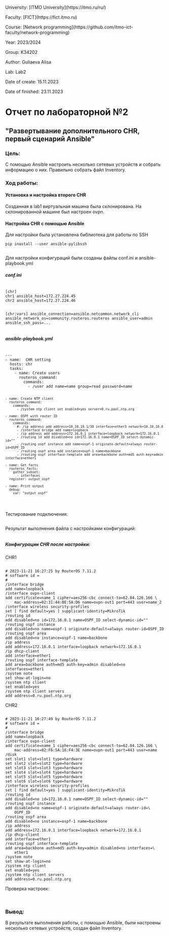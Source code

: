 <p>University: [ITMO University](https://itmo.ru/ru/)</p>
<p>Faculty: [FICT](https://fict.itmo.ru)</p>
<p>Course: [Network programming](https://github.com/itmo-ict-faculty/network-programming)</p>
<p>Year: 2023/2024 </p>
<p>Group: K34202</p>
<p>Author: Guliaeva Alisa</p>
<p>Lab: Lab2 </p>
<p>Date of create: 15.11.2023 </p>
<p>Date of finished: 23.11.2023</p>
<h1>Отчет по лабораторной №2</h1>
<h2>"Развертывание дополнительного CHR, первый сценарий Ansible"</h2>

<h3>Цель:</h3>
<p> С помощью Ansible настроить несколько сетевых устройств и собрать информацию о них. Правильно собрать файл Inventory.</p>

<h3>Ход работы:</h3>

<h4>Установка и настройка второго CHR</h4>

<p>Созданная в lab1 виртуальная машина была склонирована. На склонированной машине был настроен ovpn.</p>

<h4>Настройка CHR с помощью Ansible</h4>
<p>Для настройки была установлена библиотека для работы по SSH</p>
<pre><code>pip inastall --user ansible-pylibssh</code></pre>
<img src='1.png' alt=''>
<p>Для настройки конфигураций были созданы файлы conf.ini и ansible-playbook.yml</p>
<h5>conf.ini</h5>
<pre><code>
[chr]
chr1 ansible_host=172.27.224.45
chr2 ansible_host=172.27.224.46

[chr:vars]
ansible_connection=ansible.netcommon.network_cli
ansible_network_os=community.routeros.routeros
ansible_user=admin
ansible_ssh_pass=...
</code></pre>

<h5>ansible-playbook.yml</h5>
<pre><code>
---
- name:  CHR setting
  hosts: chr
  tasks:
    - name: Create users
      routeros_command:
        commands:
          - /user add name=name group=read password=name

    - name: Create NTP client
      routeros_command:
        commands:
          - /system ntp client set enabled=yes server=0.ru.pool.ntp.org

    - name: OSPF with router ID
      routeros_command:
        commands:
          #- /ip address add address=10.10.10.1/30 interface=ether3 network=10.10.10.0
          - /interface bridge add name=loopback
          - /ip address add address=172.16.0.1 interface=loopback network=172.16.0.1
          - /routing id add disabled=no id=172.16.0.1 name=OSPF_ID select-dynamic-id=""
          - /routing ospf instance add name=ospf-1 originate-default=always router-id=OSPF_ID
          - /routing ospf area add instance=ospf-1 name=backbone
          - /routing ospf interface-template add area=backbone auth=md5 auth-key=admin interface=ether1

    - name: Get facts
      routeros_facts:
        gather_subset:
          - interfaces
      register: output_ospf

    - name: Print output
      debug:
        var: "output_ospf"

</pre></code>
<p> Тестирование подключения: </p>
<img src='2.png' alt=''>
<p>Результат выполнения файла с настройками конфигураций:</p>
<img src='3.png' alt=''>
<h5>Конфигурации CHR после настройки:</h5>
<p>CHR1</p>
<pre><code>
# 2023-11-21 16:27:25 by RouterOS 7.11.2
# software id = 
#
/interface bridge
add name=loopback
/interface ovpn-client
add certificate=name_1 cipher=aes256-cbc connect-to=62.84.126.166 \
    mac-address=02:31:44:0E:5A:D6 name=ovpn-out1 port=443 user=name_2
/interface wireless security-profiles
set [ find default=yes ] supplicant-identity=MikroTik
/routing id
add disabled=no id=172.16.0.1 name=OSPF_ID select-dynamic-id=""
/routing ospf instance
add disabled=no name=ospf-1 originate-default=always router-id=OSPF_ID
/routing ospf area
add disabled=no instance=ospf-1 name=backbone
/ip address
add address=172.16.0.1 interface=loopback network=172.16.0.1
/ip dhcp-client
add interface=ether1
/routing ospf interface-template
add area=backbone auth=md5 auth-key=admin disabled=no interfaces=ether1
/system note
set show-at-login=no
/system ntp client
set enabled=yes
/system ntp client servers
add address=0.ru.pool.ntp.org
</pre></code>
<p>CHR2</p>
<pre><code>
# 2023-11-21 16:27:49 by RouterOS 7.11.2
# software id = 
#
/interface bridge
add name=loopback
/interface ovpn-client
add certificate=name_1 cipher=aes256-cbc connect-to=62.84.126.166 \
    mac-address=02:F6:5A:16:F4:3E name=ovpn-out1 port=443 user=name
/disk
set slot1 slot=slot1 type=hardware
set slot2 slot=slot2 type=hardware
set slot3 slot=slot3 type=hardware
set slot4 slot=slot4 type=hardware
set slot5 slot=slot5 type=hardware
set slot6 slot=slot6 type=hardware
/interface wireless security-profiles
set [ find default=yes ] supplicant-identity=MikroTik
/routing id
add disabled=no id=172.16.0.1 name=OSPF_ID select-dynamic-id=""
/routing ospf instance
add disabled=no name=ospf-1 originate-default=always router-id=\
    OSPF_ID
/routing ospf area
add disabled=no instance=ospf-1 name=backbone
/ip address
add address=172.16.0.1 interface=loopback network=172.16.0.1
/ip dhcp-client
add interface=ether1
/routing ospf interface-template
add area=backbone auth=md5 auth-key=admin disabled=no interfaces=\
    ether1
/system note
set show-at-login=no
/system ntp client
set enabled=yes
/system ntp client servers
add address=0.ru.pool.ntp.org
</pre></code>
<p>Проверка настроек:</p>
<img src='4.png' alt=''>
<img src='5.png' alt=''>
<img src='6.png' alt=''>

<h3>Вывод:</h3>
<p>В результате выполнения работы, с помощью Ansible, были настроены несколько сетевых устройств, создан файл Inventory.</p>
